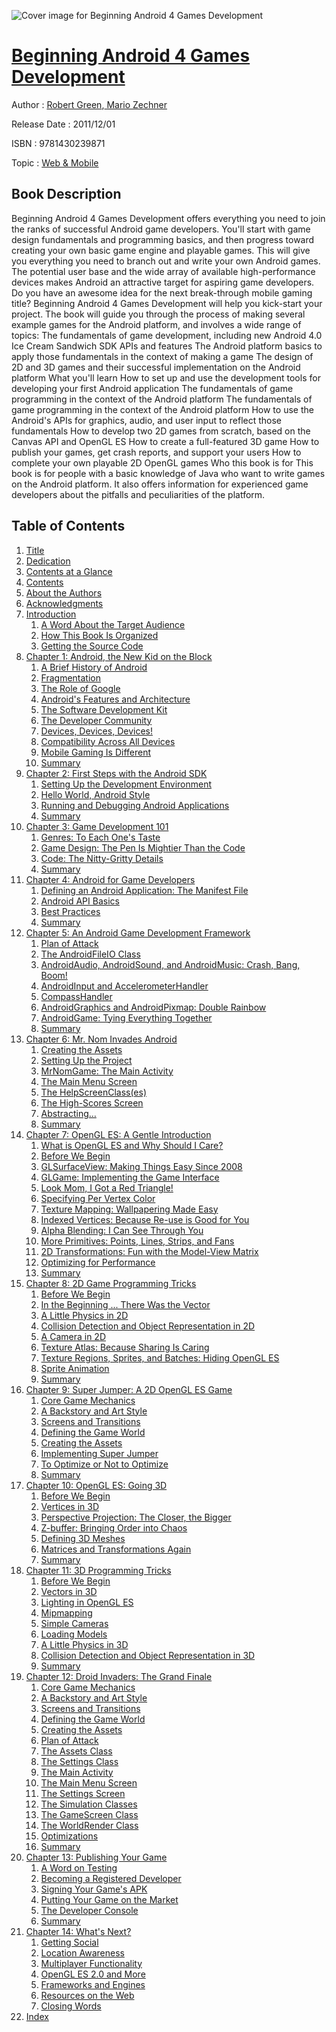 ![Cover image for Beginning Android 4 Games Development](https://imgdetail.ebookreading.net/cover/cover/web_mobile/EB9781430239871.jpg)

[Beginning Android 4 Games Development](https://ebookreading.net/view/book/Beginning+Android+4+Games+Development-EB9781430239871_1.html "Beginning Android 4 Games Development")
====================================================================================================================

Author : [Robert Green](https://ebookreading.net/search/author/Robert+Green),[ Mario Zechner](https://ebookreading.net/search/author/+Mario+Zechner)

Release Date : 2011/12/01

ISBN : 9781430239871

Topic : [Web & Mobile](https://ebookreading.net/search/category/web-mobile)

Book Description
-----------------

Beginning Android 4 Games Development offers everything you need to join the ranks of successful Android game developers. You'll start with game design fundamentals and programming basics, and then progress toward creating your own basic game engine and playable games. This will give you everything you need to branch out and write your own Android games.
The potential user base and the wide array of available high-performance devices makes Android an attractive target for aspiring game developers. Do you have an awesome idea for the next break-through mobile gaming title? Beginning Android 4 Games Development will help you kick-start your project.
The book will guide you through the process of making several example games for the Android platform, and involves a wide range of topics:
The fundamentals of game development, including new Android 4.0 Ice Cream Sandwich SDK APIs and features
The Android platform basics to apply those fundamentals in the context of making a game
The design of 2D and 3D games and their successful implementation on the Android platform
What you'll learn
How to set up and use the development tools for developing your first Android application
The fundamentals of game programming in the context of the Android platform
The fundamentals of game programming in the context of the Android platform
How to use the Android's APIs for graphics, audio, and user input to reflect those fundamentals
How to develop two 2D games from scratch, based on the Canvas API and OpenGL ES
How to create a full-featured 3D game
How to publish your games, get crash reports, and support your users
How to complete your own playable 2D OpenGL games
Who this book is for
This book is for people with a basic knowledge of Java who want to write games on the Android platform. It also offers information for experienced game developers about the pitfalls and peculiarities of the platform.
              
Table of Contents
-----------------

1. [Title](https://ebookreading.net/view/book/Beginning+Android+4+Games+Development-EB9781430239871_2.html)
1. [Dedication](https://ebookreading.net/view/book/Beginning+Android+4+Games+Development-EB9781430239871_3.html)
1. [Contents at a Glance](https://ebookreading.net/view/book/Beginning+Android+4+Games+Development-EB9781430239871_4.html#contents_at_a_glanc)
1. [Contents](https://ebookreading.net/view/book/Beginning+Android+4+Games+Development-EB9781430239871_5.html#contents_Contents)
1. [About the Authors](https://ebookreading.net/view/book/Beginning+Android+4+Games+Development-EB9781430239871_6.html#about_the_authora)
1. [Acknowledgments](https://ebookreading.net/view/book/Beginning+Android+4+Games+Development-EB9781430239871_7.html#acknowledgments_Ack)
1. [Introduction](https://ebookreading.net/view/book/Beginning+Android+4+Games+Development-EB9781430239871_8.html#introduction_Introd)
    1. [A Word About the Target Audience](https://ebookreading.net/view/book/Beginning+Android+4+Games+Development-EB9781430239871_9.html#a_word_about_the_ta)
    1. [How This Book Is Organized](https://ebookreading.net/view/book/Beginning+Android+4+Games+Development-EB9781430239871_10.html#how_this_book_is_or)
    1. [Getting the Source Code](https://ebookreading.net/view/book/Beginning+Android+4+Games+Development-EB9781430239871_11.html#getting_the_source_)
1. [Chapter 1: Android, the New Kid on the Block](https://ebookreading.net/view/book/Beginning+Android+4+Games+Development-EB9781430239871_12.html#ch1)
    1. [A Brief History of Android](https://ebookreading.net/view/book/Beginning+Android+4+Games+Development-EB9781430239871_13.html#s001-000)
    1. [Fragmentation](https://ebookreading.net/view/book/Beginning+Android+4+Games+Development-EB9781430239871_14.html#s001-001)
    1. [The Role of Google](https://ebookreading.net/view/book/Beginning+Android+4+Games+Development-EB9781430239871_15.html#s001-002)
    1. [Android&#39;s Features and Architecture](https://ebookreading.net/view/book/Beginning+Android+4+Games+Development-EB9781430239871_16.html#s001-006)
    1. [The Software Development Kit](https://ebookreading.net/view/book/Beginning+Android+4+Games+Development-EB9781430239871_17.html#s001-0011)
    1. [The Developer Community](https://ebookreading.net/view/book/Beginning+Android+4+Games+Development-EB9781430239871_18.html#s001-0012)
    1. [Devices, Devices, Devices!](https://ebookreading.net/view/book/Beginning+Android+4+Games+Development-EB9781430239871_19.html#s001-0013)
    1. [Compatibility Across All Devices](https://ebookreading.net/view/book/Beginning+Android+4+Games+Development-EB9781430239871_20.html#s001-0016)
    1. [Mobile Gaming Is Different](https://ebookreading.net/view/book/Beginning+Android+4+Games+Development-EB9781430239871_21.html#s001-0017)
    1. [Summary](https://ebookreading.net/view/book/Beginning+Android+4+Games+Development-EB9781430239871_22.html#s001-0022)
1. [Chapter 2: First Steps with the Android SDK](https://ebookreading.net/view/book/Beginning+Android+4+Games+Development-EB9781430239871_23.html#ch2)
    1. [Setting Up the Development Environment](https://ebookreading.net/view/book/Beginning+Android+4+Games+Development-EB9781430239871_24.html#s001-0023)
    1. [Hello World, Android Style](https://ebookreading.net/view/book/Beginning+Android+4+Games+Development-EB9781430239871_25.html#s001-0030)
    1. [Running and Debugging Android Applications](https://ebookreading.net/view/book/Beginning+Android+4+Games+Development-EB9781430239871_26.html#s001-0034)
    1. [Summary](https://ebookreading.net/view/book/Beginning+Android+4+Games+Development-EB9781430239871_27.html#s001-0041)
1. [Chapter 3: Game Development 101](https://ebookreading.net/view/book/Beginning+Android+4+Games+Development-EB9781430239871_28.html#ch3)
    1. [Genres: To Each One&#39;s Taste](https://ebookreading.net/view/book/Beginning+Android+4+Games+Development-EB9781430239871_29.html#s001-0042)
    1. [Game Design: The Pen Is Mightier Than the Code](https://ebookreading.net/view/book/Beginning+Android+4+Games+Development-EB9781430239871_30.html#s001-0048)
    1. [Code: The Nitty-Gritty Details](https://ebookreading.net/view/book/Beginning+Android+4+Games+Development-EB9781430239871_31.html#s001-0052)
    1. [Summary](https://ebookreading.net/view/book/Beginning+Android+4+Games+Development-EB9781430239871_32.html#s001-0059)
1. [Chapter 4: Android for Game Developers](https://ebookreading.net/view/book/Beginning+Android+4+Games+Development-EB9781430239871_33.html#ch4)
    1. [Defining an Android Application: The Manifest File](https://ebookreading.net/view/book/Beginning+Android+4+Games+Development-EB9781430239871_34.html#s001-0060)
    1. [Android API Basics](https://ebookreading.net/view/book/Beginning+Android+4+Games+Development-EB9781430239871_35.html#s001-0070)
    1. [Best Practices](https://ebookreading.net/view/book/Beginning+Android+4+Games+Development-EB9781430239871_36.html#s001-0079)
    1. [Summary](https://ebookreading.net/view/book/Beginning+Android+4+Games+Development-EB9781430239871_37.html#s001-0080)
1. [Chapter 5: An Android Game Development Framework](https://ebookreading.net/view/book/Beginning+Android+4+Games+Development-EB9781430239871_38.html#ch5)
    1. [Plan of Attack](https://ebookreading.net/view/book/Beginning+Android+4+Games+Development-EB9781430239871_39.html#s001-0081)
    1. [The AndroidFileIO Class](https://ebookreading.net/view/book/Beginning+Android+4+Games+Development-EB9781430239871_40.html#s001-0082)
    1. [AndroidAudio, AndroidSound, and AndroidMusic: Crash, Bang, Boom!](https://ebookreading.net/view/book/Beginning+Android+4+Games+Development-EB9781430239871_41.html#s001-0083)
    1. [AndroidInput and AccelerometerHandler](https://ebookreading.net/view/book/Beginning+Android+4+Games+Development-EB9781430239871_42.html#s001-0084)
    1. [CompassHandler](https://ebookreading.net/view/book/Beginning+Android+4+Games+Development-EB9781430239871_43.html#s001-0086)
    1. [AndroidGraphics and AndroidPixmap: Double Rainbow](https://ebookreading.net/view/book/Beginning+Android+4+Games+Development-EB9781430239871_44.html#s001-0092)
    1. [AndroidGame: Tying Everything Together](https://ebookreading.net/view/book/Beginning+Android+4+Games+Development-EB9781430239871_45.html#s001-0097)
    1. [Summary](https://ebookreading.net/view/book/Beginning+Android+4+Games+Development-EB9781430239871_46.html#s001-0098)
1. [Chapter 6: Mr. Nom Invades Android](https://ebookreading.net/view/book/Beginning+Android+4+Games+Development-EB9781430239871_47.html#ch6)
    1. [Creating the Assets](https://ebookreading.net/view/book/Beginning+Android+4+Games+Development-EB9781430239871_48.html#s001-0099)
    1. [Setting Up the Project](https://ebookreading.net/view/book/Beginning+Android+4+Games+Development-EB9781430239871_49.html#s001-00100)
    1. [MrNomGame: The Main Activity](https://ebookreading.net/view/book/Beginning+Android+4+Games+Development-EB9781430239871_50.html#s001-00101)
    1. [The Main Menu Screen](https://ebookreading.net/view/book/Beginning+Android+4+Games+Development-EB9781430239871_51.html#s001-00105)
    1. [The HelpScreenClass(es)](https://ebookreading.net/view/book/Beginning+Android+4+Games+Development-EB9781430239871_52.html#s001-00106)
    1. [The High-Scores Screen](https://ebookreading.net/view/book/Beginning+Android+4+Games+Development-EB9781430239871_53.html#s001-00107)
    1. [Abstracting…](https://ebookreading.net/view/book/Beginning+Android+4+Games+Development-EB9781430239871_54.html#s001-00110)
    1. [Summary](https://ebookreading.net/view/book/Beginning+Android+4+Games+Development-EB9781430239871_55.html#s001-00113)
1. [Chapter 7: OpenGL ES: A Gentle Introduction](https://ebookreading.net/view/book/Beginning+Android+4+Games+Development-EB9781430239871_56.html#ch7)
    1. [What is OpenGL ES and Why Should I Care?](https://ebookreading.net/view/book/Beginning+Android+4+Games+Development-EB9781430239871_57.html#s001-00114)
    1. [Before We Begin](https://ebookreading.net/view/book/Beginning+Android+4+Games+Development-EB9781430239871_58.html#s001-00120)
    1. [GLSurfaceView: Making Things Easy Since 2008](https://ebookreading.net/view/book/Beginning+Android+4+Games+Development-EB9781430239871_59.html#s001-00121)
    1. [GLGame: Implementing the Game Interface](https://ebookreading.net/view/book/Beginning+Android+4+Games+Development-EB9781430239871_60.html#s001-00122)
    1. [Look Mom, I Got a Red Triangle!](https://ebookreading.net/view/book/Beginning+Android+4+Games+Development-EB9781430239871_61.html#s001-00123)
    1. [Specifying Per Vertex Color](https://ebookreading.net/view/book/Beginning+Android+4+Games+Development-EB9781430239871_62.html#s001-00128)
    1. [Texture Mapping: Wallpapering Made Easy](https://ebookreading.net/view/book/Beginning+Android+4+Games+Development-EB9781430239871_63.html#s001-00129)
    1. [Indexed Vertices: Because Re-use is Good for You](https://ebookreading.net/view/book/Beginning+Android+4+Games+Development-EB9781430239871_64.html#s001-00138)
    1. [Alpha Blending: I Can See Through You](https://ebookreading.net/view/book/Beginning+Android+4+Games+Development-EB9781430239871_65.html#s001-00141)
    1. [More Primitives: Points, Lines, Strips, and Fans](https://ebookreading.net/view/book/Beginning+Android+4+Games+Development-EB9781430239871_66.html#s001-00142)
    1. [2D Transformations: Fun with the Model-View Matrix](https://ebookreading.net/view/book/Beginning+Android+4+Games+Development-EB9781430239871_67.html#s001-00143)
    1. [Optimizing for Performance](https://ebookreading.net/view/book/Beginning+Android+4+Games+Development-EB9781430239871_68.html#s001-00148)
    1. [Summary](https://ebookreading.net/view/book/Beginning+Android+4+Games+Development-EB9781430239871_69.html#s001-00157)
1. [Chapter 8: 2D Game Programming Tricks](https://ebookreading.net/view/book/Beginning+Android+4+Games+Development-EB9781430239871_70.html#ch8)
    1. [Before We Begin](https://ebookreading.net/view/book/Beginning+Android+4+Games+Development-EB9781430239871_71.html#s001-00158)
    1. [In the Beginning ... There Was the Vector](https://ebookreading.net/view/book/Beginning+Android+4+Games+Development-EB9781430239871_72.html#s001-00159)
    1. [A Little Physics in 2D](https://ebookreading.net/view/book/Beginning+Android+4+Games+Development-EB9781430239871_73.html#s001-00164)
    1. [Collision Detection and Object Representation in 2D](https://ebookreading.net/view/book/Beginning+Android+4+Games+Development-EB9781430239871_74.html#s001-00169)
    1. [A Camera in 2D](https://ebookreading.net/view/book/Beginning+Android+4+Games+Development-EB9781430239871_75.html#s001-00175)
    1. [Texture Atlas: Because Sharing Is Caring](https://ebookreading.net/view/book/Beginning+Android+4+Games+Development-EB9781430239871_76.html#s001-00178)
    1. [Texture Regions, Sprites, and Batches: Hiding OpenGL ES](https://ebookreading.net/view/book/Beginning+Android+4+Games+Development-EB9781430239871_77.html#s001-00180)
    1. [Sprite Animation](https://ebookreading.net/view/book/Beginning+Android+4+Games+Development-EB9781430239871_78.html#s001-00186)
    1. [Summary](https://ebookreading.net/view/book/Beginning+Android+4+Games+Development-EB9781430239871_79.html#s001-00180a)
1. [Chapter 9: Super Jumper: A 2D OpenGL ES Game](https://ebookreading.net/view/book/Beginning+Android+4+Games+Development-EB9781430239871_80.html#ch9)
    1. [Core Game Mechanics](https://ebookreading.net/view/book/Beginning+Android+4+Games+Development-EB9781430239871_81.html#s001-00181_Chapter0)
    1. [A Backstory and Art Style](https://ebookreading.net/view/book/Beginning+Android+4+Games+Development-EB9781430239871_82.html#s001-00182_Chapter0)
    1. [Screens and Transitions](https://ebookreading.net/view/book/Beginning+Android+4+Games+Development-EB9781430239871_83.html#s001-00183_Chapter0)
    1. [Defining the Game World](https://ebookreading.net/view/book/Beginning+Android+4+Games+Development-EB9781430239871_84.html#s001-00184_Chapter0)
    1. [Creating the Assets](https://ebookreading.net/view/book/Beginning+Android+4+Games+Development-EB9781430239871_85.html#s001-00185_Chapter0)
    1. [Implementing Super Jumper](https://ebookreading.net/view/book/Beginning+Android+4+Games+Development-EB9781430239871_86.html#s001-00191)
    1. [To Optimize or Not to Optimize](https://ebookreading.net/view/book/Beginning+Android+4+Games+Development-EB9781430239871_87.html#s001-00203)
    1. [Summary](https://ebookreading.net/view/book/Beginning+Android+4+Games+Development-EB9781430239871_88.html#s001-00204)
1. [Chapter 10: OpenGL ES: Going 3D](https://ebookreading.net/view/book/Beginning+Android+4+Games+Development-EB9781430239871_89.html#ch10)
    1. [Before We Begin](https://ebookreading.net/view/book/Beginning+Android+4+Games+Development-EB9781430239871_90.html#s001-00205)
    1. [Vertices in 3D](https://ebookreading.net/view/book/Beginning+Android+4+Games+Development-EB9781430239871_91.html#s001-00206)
    1. [Perspective Projection: The Closer, the Bigger](https://ebookreading.net/view/book/Beginning+Android+4+Games+Development-EB9781430239871_92.html#s001-00209)
    1. [Z-buffer: Bringing Order into Chaos](https://ebookreading.net/view/book/Beginning+Android+4+Games+Development-EB9781430239871_93.html#s001-00210)
    1. [Defining 3D Meshes](https://ebookreading.net/view/book/Beginning+Android+4+Games+Development-EB9781430239871_94.html#s001-00214)
    1. [Matrices and Transformations Again](https://ebookreading.net/view/book/Beginning+Android+4+Games+Development-EB9781430239871_95.html#s001-00217)
    1. [Summary](https://ebookreading.net/view/book/Beginning+Android+4+Games+Development-EB9781430239871_96.html#s001-00221)
1. [Chapter 11: 3D Programming Tricks](https://ebookreading.net/view/book/Beginning+Android+4+Games+Development-EB9781430239871_97.html#ch11)
    1. [Before We Begin](https://ebookreading.net/view/book/Beginning+Android+4+Games+Development-EB9781430239871_98.html#s001-00222)
    1. [Vectors in 3D](https://ebookreading.net/view/book/Beginning+Android+4+Games+Development-EB9781430239871_99.html#s001-00223)
    1. [Lighting in OpenGL ES](https://ebookreading.net/view/book/Beginning+Android+4+Games+Development-EB9781430239871_100.html#s001-00224)
    1. [Mipmapping](https://ebookreading.net/view/book/Beginning+Android+4+Games+Development-EB9781430239871_101.html#s001-00231)
    1. [Simple Cameras](https://ebookreading.net/view/book/Beginning+Android+4+Games+Development-EB9781430239871_103.html#s001-00232)
    1. [Loading Models](https://ebookreading.net/view/book/Beginning+Android+4+Games+Development-EB9781430239871_0.html#s001-00236)
    1. [A Little Physics in 3D](https://ebookreading.net/view/book/Beginning+Android+4+Games+Development-EB9781430239871_104.html#s001-00241)
    1. [Collision Detection and Object Representation in 3D](https://ebookreading.net/view/book/Beginning+Android+4+Games+Development-EB9781430239871_105.html#s001-00242)
    1. [Summary](https://ebookreading.net/view/book/Beginning+Android+4+Games+Development-EB9781430239871_106.html#s001-00246)
1. [Chapter 12: Droid Invaders: The Grand Finale](https://ebookreading.net/view/book/Beginning+Android+4+Games+Development-EB9781430239871_107.html#ch12)
    1. [Core Game Mechanics](https://ebookreading.net/view/book/Beginning+Android+4+Games+Development-EB9781430239871_108.html#s001-00247)
    1. [A Backstory and Art Style](https://ebookreading.net/view/book/Beginning+Android+4+Games+Development-EB9781430239871_109.html#s001-00248)
    1. [Screens and Transitions](https://ebookreading.net/view/book/Beginning+Android+4+Games+Development-EB9781430239871_110.html#s001-00249)
    1. [Defining the Game World](https://ebookreading.net/view/book/Beginning+Android+4+Games+Development-EB9781430239871_111.html#s001-00250)
    1. [Creating the Assets](https://ebookreading.net/view/book/Beginning+Android+4+Games+Development-EB9781430239871_112.html#s001-00251)
    1. [Plan of Attack](https://ebookreading.net/view/book/Beginning+Android+4+Games+Development-EB9781430239871_113.html#s001-00255)
    1. [The Assets Class](https://ebookreading.net/view/book/Beginning+Android+4+Games+Development-EB9781430239871_114.html#s001-00256)
    1. [The Settings Class](https://ebookreading.net/view/book/Beginning+Android+4+Games+Development-EB9781430239871_115.html#s001-00257)
    1. [The Main Activity](https://ebookreading.net/view/book/Beginning+Android+4+Games+Development-EB9781430239871_116.html#s001-00258)
    1. [The Main Menu Screen](https://ebookreading.net/view/book/Beginning+Android+4+Games+Development-EB9781430239871_117.html#s001-00259)
    1. [The Settings Screen](https://ebookreading.net/view/book/Beginning+Android+4+Games+Development-EB9781430239871_118.html#s001-00260)
    1. [The Simulation Classes](https://ebookreading.net/view/book/Beginning+Android+4+Games+Development-EB9781430239871_119.html#s001-00261)
    1. [The GameScreen Class](https://ebookreading.net/view/book/Beginning+Android+4+Games+Development-EB9781430239871_120.html#s001-00267)
    1. [The WorldRender Class](https://ebookreading.net/view/book/Beginning+Android+4+Games+Development-EB9781430239871_121.html#s001-00268)
    1. [Optimizations](https://ebookreading.net/view/book/Beginning+Android+4+Games+Development-EB9781430239871_122.html#s001-00269)
    1. [Summary](https://ebookreading.net/view/book/Beginning+Android+4+Games+Development-EB9781430239871_123.html#s001-00270)
1. [Chapter 13: Publishing Your Game](https://ebookreading.net/view/book/Beginning+Android+4+Games+Development-EB9781430239871_124.html#ch13)
    1. [A Word on Testing](https://ebookreading.net/view/book/Beginning+Android+4+Games+Development-EB9781430239871_125.html#s001-00271)
    1. [Becoming a Registered Developer](https://ebookreading.net/view/book/Beginning+Android+4+Games+Development-EB9781430239871_126.html#s001-00272)
    1. [Signing Your Game&#39;s APK](https://ebookreading.net/view/book/Beginning+Android+4+Games+Development-EB9781430239871_127.html#s001-00273)
    1. [Putting Your Game on the Market](https://ebookreading.net/view/book/Beginning+Android+4+Games+Development-EB9781430239871_128.html#s001-00274)
    1. [The Developer Console](https://ebookreading.net/view/book/Beginning+Android+4+Games+Development-EB9781430239871_129.html#s001-00280)
    1. [Summary](https://ebookreading.net/view/book/Beginning+Android+4+Games+Development-EB9781430239871_130.html#s001-00281)
1. [Chapter 14: What&#39;s Next?](https://ebookreading.net/view/book/Beginning+Android+4+Games+Development-EB9781430239871_131.html#ch14)
    1. [Getting Social](https://ebookreading.net/view/book/Beginning+Android+4+Games+Development-EB9781430239871_132.html#s001-00282)
    1. [Location Awareness](https://ebookreading.net/view/book/Beginning+Android+4+Games+Development-EB9781430239871_133.html#s001-00283)
    1. [Multiplayer Functionality](https://ebookreading.net/view/book/Beginning+Android+4+Games+Development-EB9781430239871_134.html#s001-00284)
    1. [OpenGL ES 2.0 and More](https://ebookreading.net/view/book/Beginning+Android+4+Games+Development-EB9781430239871_135.html#s001-00285)
    1. [Frameworks and Engines](https://ebookreading.net/view/book/Beginning+Android+4+Games+Development-EB9781430239871_136.html#s001-00286)
    1. [Resources on the Web](https://ebookreading.net/view/book/Beginning+Android+4+Games+Development-EB9781430239871_137.html#s001-00287)
    1. [Closing Words](https://ebookreading.net/view/book/Beginning+Android+4+Games+Development-EB9781430239871_138.html#s001-00288)
1. [Index](https://ebookreading.net/view/book/Beginning+Android+4+Games+Development-EB9781430239871_139.html#index_Index)
